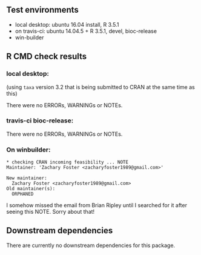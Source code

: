 ## Test environments

* local desktop: ubuntu 16.04 install, R 3.5.1
* on travis-ci: ubuntu 14.04.5 + R 3.5.1, devel, bioc-release
* win-builder

## R CMD check results

### local desktop:

(using `taxa` version 3.2 that is being submitted to CRAN at the same time as this)

There were no ERRORs, WARNINGs or NOTEs.

### travis-ci bioc-release:

There were no ERRORs, WARNINGs or NOTEs.

### On winbuilder:

```
* checking CRAN incoming feasibility ... NOTE
Maintainer: 'Zachary Foster <zacharyfoster1989@gmail.com>'

New maintainer:
  Zachary Foster <zacharyfoster1989@gmail.com>
Old maintainer(s):
  ORPHANED
```

I somehow missed the email from Brian Ripley until I searched for it after seeing this NOTE. Sorry about that!

## Downstream dependencies

There are currently no downstream dependencies for this package.

